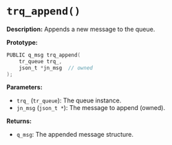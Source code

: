 # `trq_append()`

**Description:**
Appends a new message to the queue.

**Prototype:**
```c
PUBLIC q_msg trq_append(
    tr_queue trq_,
    json_t *jn_msg  // owned
);
```

**Parameters:**
- `trq_` (`tr_queue`): The queue instance.
- `jn_msg` (`json_t *`): The message to append (owned).

**Returns:**
- `q_msg`: The appended message structure.
